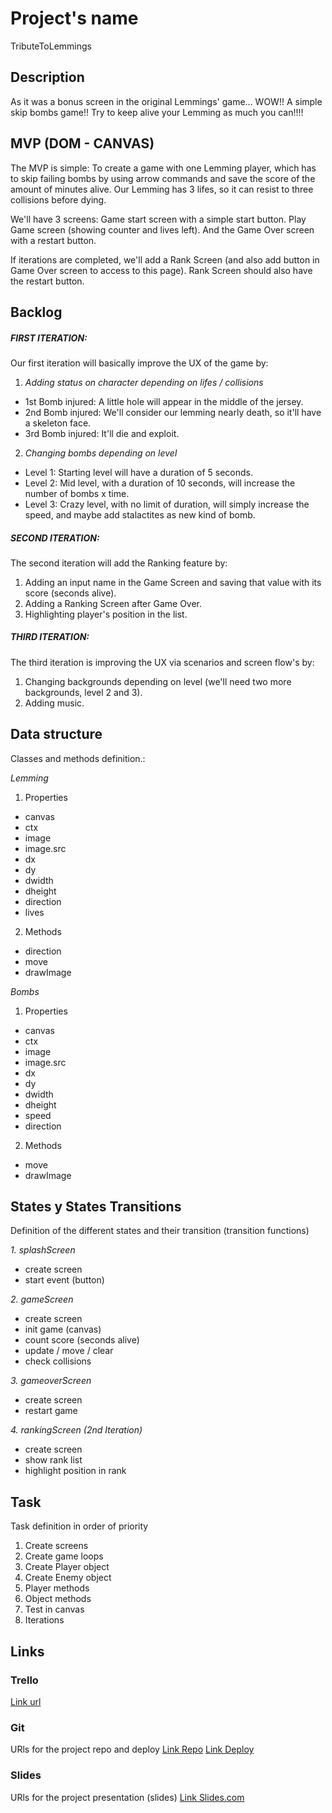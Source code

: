 # Project's name
TributeToLemmings

## Description
As it was a bonus screen in the original Lemmings' game... WOW!! A simple skip bombs game!! Try to keep alive your Lemming as much you can!!!!

## MVP (DOM - CANVAS)
The MVP is simple: To create a game with one Lemming player, which has to skip failing bombs by using arrow commands and save the score of the amount of minutes alive. Our Lemming has 3 lifes, so it can resist to three collisions before dying.

We'll have 3 screens: Game start screen with a simple start button. Play Game screen (showing counter and lives left). And the Game Over screen with a restart button.

If iterations are completed, we'll add a Rank Screen (and also add button in Game Over screen to access to this page). Rank Screen should also have the restart button.


## Backlog
##### FIRST ITERATION:
Our first iteration will basically improve the UX of the game by:
1. *Adding status on character depending on lifes / collisions*
- 1st Bomb injured: A little hole will appear in the middle of the jersey.
- 2nd Bomb injured: We'll consider our lemming nearly death, so it'll have a skeleton face.
- 3rd Bomb injured: It'll die and exploit.

2. *Changing bombs depending on level*
- Level 1: Starting level will have a duration of 5 seconds.
- Level 2: Mid level, with a duration of 10 seconds, will increase the number of bombs x time.
- Level 3: Crazy level, with no limit of duration, will simply increase the speed, and maybe add stalactites as new kind of bomb.

##### SECOND ITERATION:
The second iteration will add the Ranking feature by:
1. Adding an input name in the Game Screen and saving that value with its score (seconds alive).
2. Adding a Ranking Screen after Game Over.
3. Highlighting player's position in the list.

##### THIRD ITERATION:
The third iteration is improving the UX via scenarios and screen flow's by:
1. Changing backgrounds depending on level (we'll need two more backgrounds, level 2 and 3).
2. Adding music.


## Data structure
Classes and methods definition.:

*Lemming*
1. Properties
  * canvas
  * ctx
  * image
  * image.src
  * dx
  * dy
  * dwidth
  * dheight
  * direction
  * lives
  
2. Methods
  * direction
  * move
  * drawImage

*Bombs*
1. Properties
  * canvas
  * ctx
  * image
  * image.src
  * dx
  * dy
  * dwidth
  * dheight
  * speed
  * direction

2. Methods
  * move
  * drawImage


## States y States Transitions
Definition of the different states and their transition (transition functions)

*1. splashScreen*
  * create screen
  * start event (button)

*2. gameScreen*
  * create screen
  * init game (canvas)
  * count score (seconds alive)
  * update / move / clear
  * check collisions

*3. gameoverScreen*
  * create screen
  * restart game
  
*4. rankingScreen (2nd Iteration)*
  * create screen
  * show rank list
  * highlight position in rank


## Task
Task definition in order of priority
1. Create screens
2. Create game loops
3. Create Player object
4. Create Enemy object
5. Player methods
6. Object methods
7. Test in canvas
8. Iterations

## Links


### Trello
[Link url](https://trello.com/b/m0jmTCtD)


### Git
URls for the project repo and deploy
[Link Repo](https://github.com/annacv/TributeToLemmings)
[Link Deploy](http://github.com)


### Slides
URls for the project presentation (slides)
[Link Slides.com](http://slides.com)
